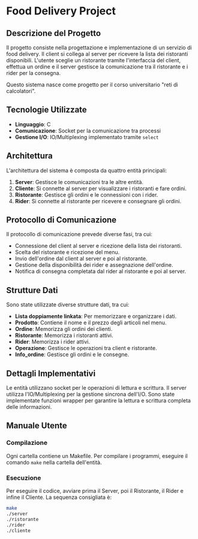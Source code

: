 # Food Delivery Project

## Descrizione del Progetto
Il progetto consiste nella progettazione e implementazione di un servizio di food delivery. Il client si collega al server per ricevere la lista dei ristoranti disponibili. L'utente sceglie un ristorante tramite l'interfaccia del client, effettua un ordine e il server gestisce la comunicazione tra il ristorante e i rider per la consegna.

Questo sistema nasce come progetto per il corso universitario "reti di calcolatori".  

## Tecnologie Utilizzate
- **Linguaggio**: C
- **Comunicazione**: Socket per la comunicazione tra processi
- **Gestione I/O**: IO/Multiplexing implementato tramite `select`

## Architettura
L'architettura del sistema è composta da quattro entità principali:
1. **Server**: Gestisce le comunicazioni tra le altre entità.
2. **Cliente**: Si connette al server per visualizzare i ristoranti e fare ordini.
3. **Ristorante**: Gestisce gli ordini e le connessioni con i rider.
4. **Rider**: Si connette al ristorante per ricevere e consegnare gli ordini.

## Protocollo di Comunicazione
Il protocollo di comunicazione prevede diverse fasi, tra cui:
- Connessione del client al server e ricezione della lista dei ristoranti.
- Scelta del ristorante e ricezione del menu.
- Invio dell'ordine dal client al server e poi al ristorante.
- Gestione della disponibilità dei rider e assegnazione dell'ordine.
- Notifica di consegna completata dal rider al ristorante e poi al server.

## Strutture Dati
Sono state utilizzate diverse strutture dati, tra cui:
- **Lista doppiamente linkata**: Per memorizzare e organizzare i dati.
- **Prodotto**: Contiene il nome e il prezzo degli articoli nel menu.
- **Ordine**: Memorizza gli ordini dei clienti.
- **Ristorante**: Memorizza i ristoranti attivi.
- **Rider**: Memorizza i rider attivi.
- **Operazione**: Gestisce le operazioni tra client e ristorante.
- **Info_ordine**: Gestisce gli ordini e le consegne.

## Dettagli Implementativi
Le entità utilizzano socket per le operazioni di lettura e scrittura. Il server utilizza l'IO/Multiplexing per la gestione sincrona dell'I/O. Sono state implementate funzioni wrapper per garantire la lettura e scrittura completa delle informazioni.

## Manuale Utente
### Compilazione
Ogni cartella contiene un Makefile. Per compilare i programmi, eseguire il comando `make` nella cartella dell'entità.

### Esecuzione
Per eseguire il codice, avviare prima il Server, poi il Ristorante, il Rider e infine il Cliente. La sequenza consigliata è:
```sh
make
./server
./ristorante
./rider
./cliente
